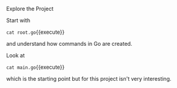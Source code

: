 Explore the Project

Start with

`cat root.go`{{execute}}

 and understand how commands in Go are created.

Look at 

`cat main.go`{{execute}}

 which is the starting point but for this project isn't very interesting.
